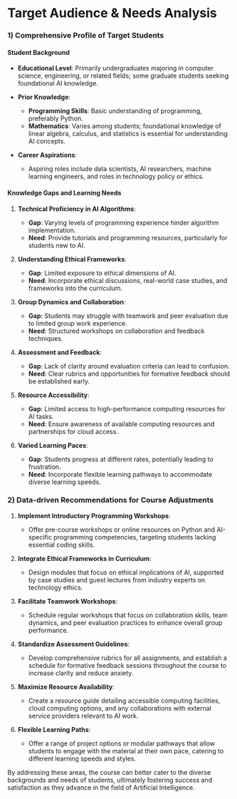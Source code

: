 Target Audience & Needs Analysis
================================

### 1) Comprehensive Profile of Target Students

#### Student Background
- **Educational Level**: Primarily undergraduates majoring in computer science, engineering, or related fields; some graduate students seeking foundational AI knowledge.
  
- **Prior Knowledge**: 
  - **Programming Skills**: Basic understanding of programming, preferably Python.
  - **Mathematics**: Varies among students; foundational knowledge of linear algebra, calculus, and statistics is essential for understanding AI concepts.

- **Career Aspirations**: 
  - Aspiring roles include data scientists, AI researchers, machine learning engineers, and roles in technology policy or ethics.

#### Knowledge Gaps and Learning Needs
1. **Technical Proficiency in AI Algorithms**:
   - **Gap**: Varying levels of programming experience hinder algorithm implementation.
   - **Need**: Provide tutorials and programming resources, particularly for students new to AI.

2. **Understanding Ethical Frameworks**:
   - **Gap**: Limited exposure to ethical dimensions of AI.
   - **Need**: Incorporate ethical discussions, real-world case studies, and frameworks into the curriculum.

3. **Group Dynamics and Collaboration**:
   - **Gap**: Students may struggle with teamwork and peer evaluation due to limited group work experience.
   - **Need**: Structured workshops on collaboration and feedback techniques.

4. **Assessment and Feedback**:
   - **Gap**: Lack of clarity around evaluation criteria can lead to confusion.
   - **Need**: Clear rubrics and opportunities for formative feedback should be established early.

5. **Resource Accessibility**:
   - **Gap**: Limited access to high-performance computing resources for AI tasks.
   - **Need**: Ensure awareness of available computing resources and partnerships for cloud access.

6. **Varied Learning Paces**:
   - **Gap**: Students progress at different rates, potentially leading to frustration.
   - **Need**: Incorporate flexible learning pathways to accommodate diverse learning speeds.

### 2) Data-driven Recommendations for Course Adjustments

1. **Implement Introductory Programming Workshops**:
   - Offer pre-course workshops or online resources on Python and AI-specific programming competencies, targeting students lacking essential coding skills.

2. **Integrate Ethical Frameworks in Curriculum**:
   - Design modules that focus on ethical implications of AI, supported by case studies and guest lectures from industry experts on technology ethics.

3. **Facilitate Teamwork Workshops**:
   - Schedule regular workshops that focus on collaboration skills, team dynamics, and peer evaluation practices to enhance overall group performance.

4. **Standardize Assessment Guidelines**:
   - Develop comprehensive rubrics for all assignments, and establish a schedule for formative feedback sessions throughout the course to increase clarity and reduce anxiety.

5. **Maximize Resource Availability**:
   - Create a resource guide detailing accessible computing facilities, cloud computing options, and any collaborations with external service providers relevant to AI work.

6. **Flexible Learning Paths**:
   - Offer a range of project options or modular pathways that allow students to engage with the material at their own pace, catering to different learning speeds and styles. 

By addressing these areas, the course can better cater to the diverse backgrounds and needs of students, ultimately fostering success and satisfaction as they advance in the field of Artificial Intelligence.